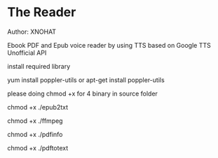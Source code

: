 # The Reader
Author: XNOHAT 

Ebook PDF and Epub voice reader by using TTS based on Google TTS Unofficial API

install required library

yum install poppler-utils or apt-get install poppler-utils

please doing chmod +x for 4 binary in source folder

chmod +x ./epub2txt

chmod +x ./ffmpeg

chmod +x ./pdfinfo

chmod +x ./pdftotext
